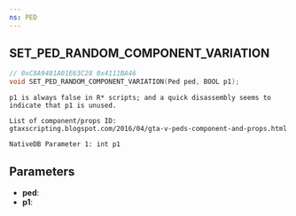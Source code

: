 ```yaml
---
ns: PED
---
```

## SET_PED_RANDOM_COMPONENT_VARIATION

```c
// 0xC8A9481A01E63C28 0x4111BA46
void SET_PED_RANDOM_COMPONENT_VARIATION(Ped ped, BOOL p1);
```

```
p1 is always false in R* scripts; and a quick disassembly seems to indicate that p1 is unused.  

List of component/props ID:
gtaxscripting.blogspot.com/2016/04/gta-v-peds-component-and-props.html  
```

```
NativeDB Parameter 1: int p1
```

## Parameters
* **ped**: 
* **p1**: 

